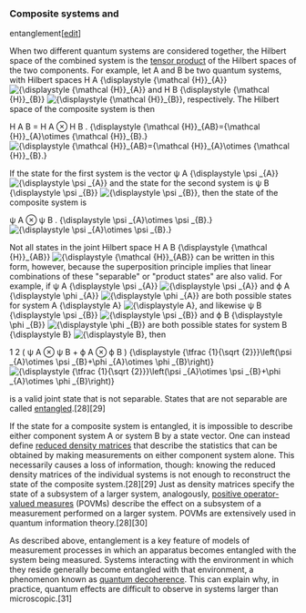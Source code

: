 ### Composite systems and
entanglement[[edit](/w/index.php?title=Quantum\_mechanics&action=edit&section=5
"Edit section: Composite systems and entanglement")]

When two different quantum systems are considered together, the Hilbert space
of the combined system is the [tensor product](/wiki/Tensor\_product "Tensor
product") of the Hilbert spaces of the two components. For example, let A and
B be two quantum systems, with Hilbert spaces H A {\displaystyle {\mathcal
{H}}\_{A}} ![{\\displaystyle {\\mathcal
{H}}\_{A}}](https://wikimedia.org/api/rest\_v1/media/math/render/svg/4611f8542d6c72789b7e82bfcf29014d44c13aa3)
and H B {\displaystyle {\mathcal {H}}\_{B}} ![{\\displaystyle {\\mathcal
{H}}\_{B}}](https://wikimedia.org/api/rest\_v1/media/math/render/svg/bfea1102a35aff8c6435147dc9dffc21b4cfe4ef),
respectively. The Hilbert space of the composite system is then

 H A B = H A ⊗ H B . {\displaystyle {\mathcal {H}}\_{AB}={\mathcal {H}}\_{A}\otimes {\mathcal {H}}\_{B}.} ![{\\displaystyle {\\mathcal {H}}\_{AB}={\\mathcal {H}}\_{A}\\otimes {\\mathcal {H}}\_{B}.}](https://wikimedia.org/api/rest\_v1/media/math/render/svg/54e4f6aff2be5ec9f3eb4657a133d1be17f6e2b3)

If the state for the first system is the vector ψ A {\displaystyle \psi \_{A}}
![{\\displaystyle \\psi
\_{A}}](https://wikimedia.org/api/rest\_v1/media/math/render/svg/a04e49109107e7765357dd92e975895840fa7700)
and the state for the second system is ψ B {\displaystyle \psi \_{B}}
![{\\displaystyle \\psi
\_{B}}](https://wikimedia.org/api/rest\_v1/media/math/render/svg/7ca3b90bba42c451129c4969322e175f5a1d3368),
then the state of the composite system is

 ψ A ⊗ ψ B . {\displaystyle \psi \_{A}\otimes \psi \_{B}.} ![{\\displaystyle \\psi \_{A}\\otimes \\psi \_{B}.}](https://wikimedia.org/api/rest\_v1/media/math/render/svg/852c1e09787e91af3af1a10d1eee4eadc232d48c)

Not all states in the joint Hilbert space H A B {\displaystyle {\mathcal
{H}}\_{AB}} ![{\\displaystyle {\\mathcal
{H}}\_{AB}}](https://wikimedia.org/api/rest\_v1/media/math/render/svg/951b54ea87d5bd62464abaf1be530e6a37a86f1b)
can be written in this form, however, because the superposition principle
implies that linear combinations of these "separable" or "product states" are
also valid. For example, if ψ A {\displaystyle \psi \_{A}} ![{\\displaystyle
\\psi
\_{A}}](https://wikimedia.org/api/rest\_v1/media/math/render/svg/a04e49109107e7765357dd92e975895840fa7700)
and ϕ A {\displaystyle \phi \_{A}} ![{\\displaystyle \\phi
\_{A}}](https://wikimedia.org/api/rest\_v1/media/math/render/svg/5e38d84dcc21ea769a51ab502691f566c830b430)
are both possible states for system A {\displaystyle A} ![{\\displaystyle
A}](https://wikimedia.org/api/rest\_v1/media/math/render/svg/7daff47fa58cdfd29dc333def748ff5fa4c923e3),
and likewise ψ B {\displaystyle \psi \_{B}} ![{\\displaystyle \\psi
\_{B}}](https://wikimedia.org/api/rest\_v1/media/math/render/svg/7ca3b90bba42c451129c4969322e175f5a1d3368)
and ϕ B {\displaystyle \phi \_{B}} ![{\\displaystyle \\phi
\_{B}}](https://wikimedia.org/api/rest\_v1/media/math/render/svg/a829a7a85bb29904dec5e93605d0b976baf45755)
are both possible states for system B {\displaystyle B} ![{\\displaystyle
B}](https://wikimedia.org/api/rest\_v1/media/math/render/svg/47136aad860d145f75f3eed3022df827cee94d7a),
then

 1 2 ( ψ A ⊗ ψ B + ϕ A ⊗ ϕ B ) {\displaystyle {\tfrac {1}{\sqrt {2}}}\left(\psi \_{A}\otimes \psi \_{B}+\phi \_{A}\otimes \phi \_{B}\right)} ![{\\displaystyle {\\tfrac {1}{\\sqrt {2}}}\\left\(\\psi \_{A}\\otimes \\psi \_{B}+\\phi \_{A}\\otimes \\phi \_{B}\\right\)}](https://wikimedia.org/api/rest\_v1/media/math/render/svg/53d226ba585a99942ec855197c23ed885b635258)

is a valid joint state that is not separable. States that are not separable
are called [entangled](/wiki/Quantum\_entanglement "Quantum
entanglement").[28][29]

If the state for a composite system is entangled, it is impossible to describe
either component system A or system B by a state vector. One can instead
define [reduced density matrices](/wiki/Reduced\_density\_matrix "Reduced
density matrix") that describe the statistics that can be obtained by making
measurements on either component system alone. This necessarily causes a loss
of information, though: knowing the reduced density matrices of the individual
systems is not enough to reconstruct the state of the composite
system.[28][29] Just as density matrices specify the state of a subsystem of a
larger system, analogously, [positive operator-valued measures](/wiki/POVM
"POVM") (POVMs) describe the effect on a subsystem of a measurement performed
on a larger system. POVMs are extensively used in quantum information
theory.[28][30]

As described above, entanglement is a key feature of models of measurement
processes in which an apparatus becomes entangled with the system being
measured. Systems interacting with the environment in which they reside
generally become entangled with that environment, a phenomenon known as
[quantum decoherence](/wiki/Quantum\_decoherence "Quantum decoherence"). This
can explain why, in practice, quantum effects are difficult to observe in
systems larger than microscopic.[31]
